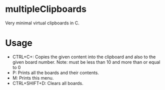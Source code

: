 # multipleClipboards
Very minimal virtual clipboards in C. 

# Usage
- CTRL+C+<board-number>: Copies the given content into the clipboard and also to the given board number.
      Note: <board-number> must be less than 10 and more than or equal to 0
- P: Prints all the boards and their contents.
- M: Prints this menu.
- CTRL+SHIFT+D: Clears all boards.
